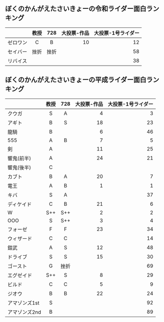 ## ぼくのかんがえたさいきょーの令和ライダー面白ランキング  

| |教授|728|大投票-作品|大投票-1号ライダー|
|---|:---:|:--:|--:|--:|
|ゼロワン|C|B|10|12|
|セイバー|挫折|挫折||58|
|リバイス||||38|

## ぼくのかんがえたさいきょーの平成ライダー面白ランキング  

| |教授|728|大投票-作品|大投票-1号ライダー|
|---|:---:|:---:|---:|---:|
|クウガ|S|A|4|3|
|アギト|B|S|18|23|
|龍騎|B||6|46|
|555|A|B|7|5|
|剣|A||11|25|
|響鬼(前半)|A||24|21|
|響鬼(後半)|C||||
|カブト|B|A|20|7|
|電王|A|B|1|1|
|キバ|S|A||37|
|ディケイド|C|B|21|6|
|W|S++|S++|2|2|
|OOO|S|S++|3|4|
|フォーゼ|F|F|23|34|
|ウィザード|C|C||14|
|鎧武|A|S|12|48|
|ドライブ|S|S|15|30|
|ゴースト|G|挫折||69|
|エグゼイド|S++|S|8|29|
|ビルド|C|C|5|9|
|ジオウ|B|B|22|24|
|アマゾンズ1st|S|||92|
|アマゾンズ2nd|B|||89|
